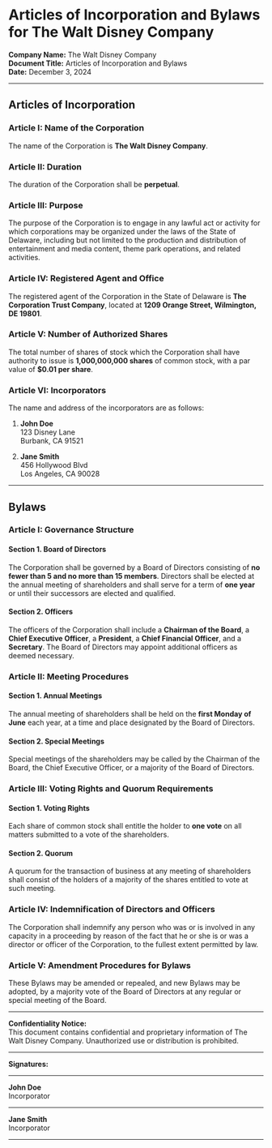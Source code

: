 # Articles of Incorporation and Bylaws for The Walt Disney Company

**Company Name:** The Walt Disney Company  
**Document Title:** Articles of Incorporation and Bylaws  
**Date:** December 3, 2024  

---

## Articles of Incorporation

### Article I: Name of the Corporation
The name of the Corporation is **The Walt Disney Company**.

### Article II: Duration
The duration of the Corporation shall be **perpetual**.

### Article III: Purpose
The purpose of the Corporation is to engage in any lawful act or activity for which corporations may be organized under the laws of the State of Delaware, including but not limited to the production and distribution of entertainment and media content, theme park operations, and related activities.

### Article IV: Registered Agent and Office
The registered agent of the Corporation in the State of Delaware is **The Corporation Trust Company**, located at **1209 Orange Street, Wilmington, DE 19801**.

### Article V: Number of Authorized Shares
The total number of shares of stock which the Corporation shall have authority to issue is **1,000,000,000 shares** of common stock, with a par value of **$0.01 per share**.

### Article VI: Incorporators
The name and address of the incorporators are as follows:

1. **John Doe**  
   123 Disney Lane  
   Burbank, CA 91521  

2. **Jane Smith**  
   456 Hollywood Blvd  
   Los Angeles, CA 90028  

---

## Bylaws

### Article I: Governance Structure

#### Section 1. Board of Directors
The Corporation shall be governed by a Board of Directors consisting of **no fewer than 5 and no more than 15 members**. Directors shall be elected at the annual meeting of shareholders and shall serve for a term of **one year** or until their successors are elected and qualified.

#### Section 2. Officers
The officers of the Corporation shall include a **Chairman of the Board**, a **Chief Executive Officer**, a **President**, a **Chief Financial Officer**, and a **Secretary**. The Board of Directors may appoint additional officers as deemed necessary.

### Article II: Meeting Procedures

#### Section 1. Annual Meetings
The annual meeting of shareholders shall be held on the **first Monday of June** each year, at a time and place designated by the Board of Directors.

#### Section 2. Special Meetings
Special meetings of the shareholders may be called by the Chairman of the Board, the Chief Executive Officer, or a majority of the Board of Directors.

### Article III: Voting Rights and Quorum Requirements

#### Section 1. Voting Rights
Each share of common stock shall entitle the holder to **one vote** on all matters submitted to a vote of the shareholders.

#### Section 2. Quorum
A quorum for the transaction of business at any meeting of shareholders shall consist of the holders of a majority of the shares entitled to vote at such meeting.

### Article IV: Indemnification of Directors and Officers
The Corporation shall indemnify any person who was or is involved in any capacity in a proceeding by reason of the fact that he or she is or was a director or officer of the Corporation, to the fullest extent permitted by law.

### Article V: Amendment Procedures for Bylaws
These Bylaws may be amended or repealed, and new Bylaws may be adopted, by a majority vote of the Board of Directors at any regular or special meeting of the Board.

---

**Confidentiality Notice:**  
This document contains confidential and proprietary information of The Walt Disney Company. Unauthorized use or distribution is prohibited.

---

**Signatures:**

_________________________  
**John Doe**  
Incorporator  

_________________________  
**Jane Smith**  
Incorporator  

---
